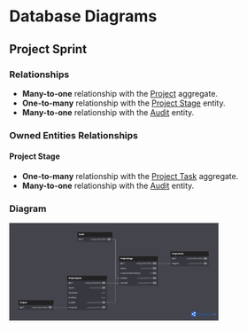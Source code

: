 # Database Diagrams

## Project Sprint

### Relationships

- **Many-to-one** relationship with the [Project](../../domain/aggregates/Aggregate.Project.md) aggregate.
- **One-to-many** relationship with the [Project Stage](../../domain/entities/project-sprint/Entity.ProjectStage.md) entity.
- **Many-to-one** relationship with the [Audit](../../domain/entities/Entity.Audit.md) entity.

### Owned Entities Relationships

#### Project Stage

- **One-to-many** relationship with the [Project Task](../../domain/aggregates/Aggregate.ProjectTask.md) aggregate.
- **Many-to-one** relationship with the [Audit](../../domain/entities/Entity.Audit.md) entity.

### Diagram

<img src="../../images/database-diagrams/aggregates/diagram.project-sprint.png" alt="Project Sprint Diagram" width="75%"/>
